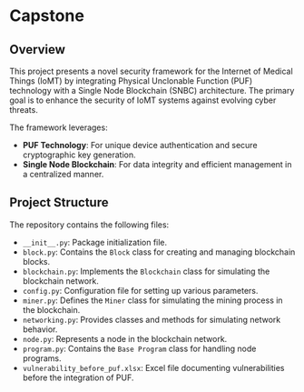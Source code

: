 # Capstone

## Overview

This project presents a novel security framework for the Internet of Medical Things (IoMT) by integrating Physical Unclonable Function (PUF) technology with a Single Node Blockchain (SNBC) architecture. The primary goal is to enhance the security of IoMT systems against evolving cyber threats.

The framework leverages:
- **PUF Technology**: For unique device authentication and secure cryptographic key generation.
- **Single Node Blockchain**: For data integrity and efficient management in a centralized manner.

## Project Structure

The repository contains the following files:

- `__init__.py`: Package initialization file.
- `block.py`: Contains the `Block` class for creating and managing blockchain blocks.
- `blockchain.py`: Implements the `Blockchain` class for simulating the blockchain network.
- `config.py`: Configuration file for setting up various parameters.
- `miner.py`: Defines the `Miner` class for simulating the mining process in the blockchain.
- `networking.py`: Provides classes and methods for simulating network behavior.
- `node.py`: Represents a node in the blockchain network.
- `program.py`: Contains the `Base Program` class for handling node programs.
- `vulnerability_before_puf.xlsx`: Excel file documenting vulnerabilities before the integration of PUF.

